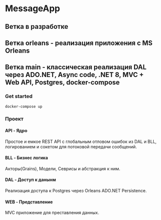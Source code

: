 # MessageApp

## Ветка в разработке

## Ветка orleans - реализация приложения с MS Orleans 
## Ветка main - классическая реализация DAL через ADO.NET, Async code, .NET 8, MVC + Web API, Postgres, docker-compose 

### Get started

```powershell
docker-compose up
```

### Проект

#### API - Ядро
Простое и емкое REST API с глобальным отловом ошибок из DAL и BLL, логированием и сокетом для потоковой передачи сообщений.

#### BLL - Бизнес логика
Акторы(Grains), Модели, Севрисы и абстракция к ним.

#### DAL - Доступ к данынм
Реализация доступа к Postgres через Orleans ADO.NET Persistence.

#### WEB - Представление
MVC приложение для преставления данных.

